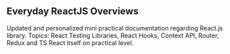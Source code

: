 ## Everyday ReactJS Overviews

Updated and personalized mini practical documentation regarding React.js library. Topics: React Testing Libraries, React Hooks, Context API, Router, Redux and TS React itself on practical level.